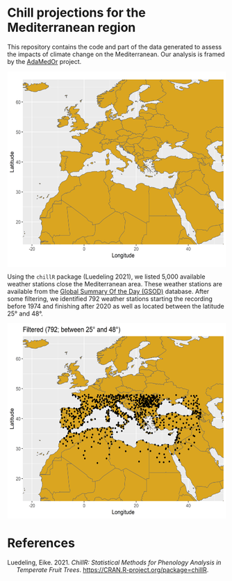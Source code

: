 
# Chill projections for the Mediterranean region

This repository contains the code and part of the data generated to
assess the impacts of climate change on the Mediterranean. Our analysis
is framed by the [AdaMedOr](https://twitter.com/AdaMedOr1) project.

<a><img src='figures/mediterranean.png' align="center" height="450" /></a>

Using the `chillR` package (Luedeling 2021), we listed 5,000 available
weather stations close the Mediterranean area. These weather stations
are available from the [Global Summary Of the Day
(GSOD)](https://data.noaa.gov/dataset/dataset/global-surface-summary-of-the-day-gsod)
database. After some filtering, we identified 792 weather stations
starting the recording before 1974 and finishing after 2020 as well as
located between the latitude 25° and 48°.

<a><img src='figures/available_WS_filtered_latitude_v2.png' align="center" height="450" /></a>

# References

<div id="refs" class="references hanging-indent">

<div id="ref-R-chillR">

Luedeling, Eike. 2021. *ChillR: Statistical Methods for Phenology
Analysis in Temperate Fruit Trees*.
<https://CRAN.R-project.org/package=chillR>.

</div>

</div>
